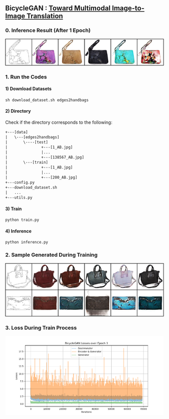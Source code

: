## BicycleGAN : [Toward Multimodal Image-to-Image Translation](https://arxiv.org/abs/1711.11586)

### 0. Inference Result (After 1 Epoch)
<img src = './results/inference/BicycleGAN_Edges2Handbags_Results_001.png'>

### 1. Run the Codes
#### 1) Download Datasets
```
sh download_dataset.sh edges2handbags
```
#### 2) Directory
Check if the directory corresponds to the following:
```
+---[data]
|   \---[edges2handbags]
|       \----[test]
|               +---[1_AB.jpg]
|               |...
|               +---[138567_AB.jpg]
|       \---[train]
|               +---[1_AB.jpg]
|               |...
|               +---[200_AB.jpg]
+---config.py
+---download_dataset.sh
|   ...
+---utils.py
```
#### 3) Train
```
python train.py
```
#### 4) Inference
```
python inference.py
```

### 2. Sample Generated During Training
<img src = './results/samples/BicycleGAN_Edges2Handbags_Epoch_001.png'>

### 3. Loss During Train Process
<img src = './results/plots/BicycleGAN_Losses_Epoch_1.png'>
